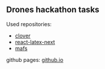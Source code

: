 ## Drones hackathon tasks
Used repositories:
- [clover](https://github.com/CopterExpress/clover)
- [react-latex-next](https://github.com/harunurhan/react-latex-next)
- [mafs](https://github.com/stevenpetryk/mafs)

github pages: [github.io](https://qqqqbbpp.github.io/drones/)
